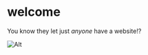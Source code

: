 # welcome


You know they let just _anyone_ have a website!?



![Alt](/pictures/calvin_and_hobbes.jpg "with love to Bill Waterson")

